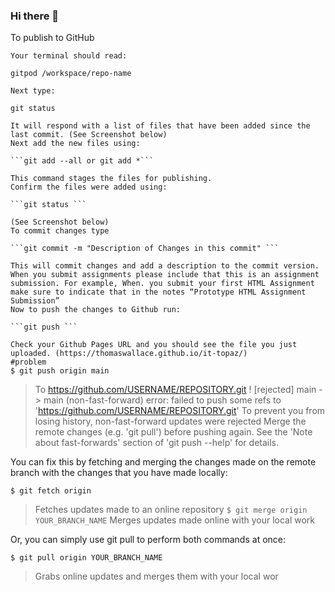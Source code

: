 ### Hi there 👋

<!--
**Shnku/Shnku** is a ✨ _special_ ✨ repository because its `README.md` (this file) appears on your GitHub profile.

Here are some ideas to get you started:

- 🔭 I’m currently working on ...
- 🌱 I’m currently learning ...
- 👯 I’m looking to collaborate on ...
- 🤔 I’m looking for help with ...
- 💬 Ask me about ...
- 📫 How to reach me: ...
- 😄 Pronouns: ...
- ⚡ Fun fact: ...
-->
To publish to GitHub

    Your terminal should read:

    gitpod /workspace/repo-name

    Next type:

    git status

    It will respond with a list of files that have been added since the last commit. (See Screenshot below)
    Next add the new files using:

    ```git add --all or git add *```

    This command stages the files for publishing.
    Confirm the files were added using:

    ```git status ```

    (See Screenshot below)
    To commit changes type

    ```git commit -m "Description of Changes in this commit" ```

    This will commit changes and add a description to the commit version. When you submit assignments please include that this is an assignment submission. For example, When. you submit your first HTML Assignment make sure to indicate that in the notes “Prototype HTML Assignment Submission”
    Now to push the changes to Github run:

    ```git push ```

    Check your Github Pages URL and you should see the file you just uploaded. (https://thomaswallace.github.io/it-topaz/)
    #problem
    $ git push origin main
> To https://github.com/USERNAME/REPOSITORY.git
>  ! [rejected]        main -> main (non-fast-forward)
> error: failed to push some refs to 'https://github.com/USERNAME/REPOSITORY.git'
> To prevent you from losing history, non-fast-forward updates were rejected
> Merge the remote changes (e.g. 'git pull') before pushing again.  See the
> 'Note about fast-forwards' section of 'git push --help' for details.

You can fix this by fetching and merging the changes made on the remote branch with the changes that you have made locally:

```$ git fetch origin```
> Fetches updates made to an online repository
```$ git merge origin YOUR_BRANCH_NAME```
> Merges updates made online with your local work

Or, you can simply use git pull to perform both commands at once:

```$ git pull origin YOUR_BRANCH_NAME```
> Grabs online updates and merges them with your local wor

